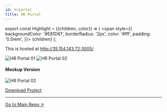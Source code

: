 ```yaml
---
id: hrportal
title: HR Portal
---
```


export const Highlight = ({children, color}) => ( <span style={{
      backgroundColor: '#E81D61',
      borderRadius: '2px',
      color: '#fff',
      padding: '0.5rem',
    }}> {children} </span> ); 

This is hosted at http://35.154.143.72:3005/

![HR Portal 01](img/hrportal01.png)
![HR Portal 02](img/hrportal02.png)

#### Mockup Version

![HR Portal 02](img/admindb03.png)

[<Highlight>Download Project</Highlight>](https://drive.google.com/open?id=10sqo7TvJBl4mWj8P60FQ--K50LpAOBsf)

___

[Go to Main Repo ↗](https://drive.google.com/open?id=11KXuPq4HX1llnvEmzUOvAOFbjy5nM95N)

